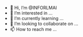- 👋 Hi, I’m @INFORLMAI
- 👀 I’m interested in ...
- 🌱 I’m currently learning ...
- 💞️ I’m looking to collaborate on ...
- 📫 How to reach me ...

<!---
INFORLMAI/INFORLMAI is a ✨ special ✨ repository because its `README.md` (this file) appears on your GitHub profile.
You can click the Preview link to take a look at your changes.
--->
